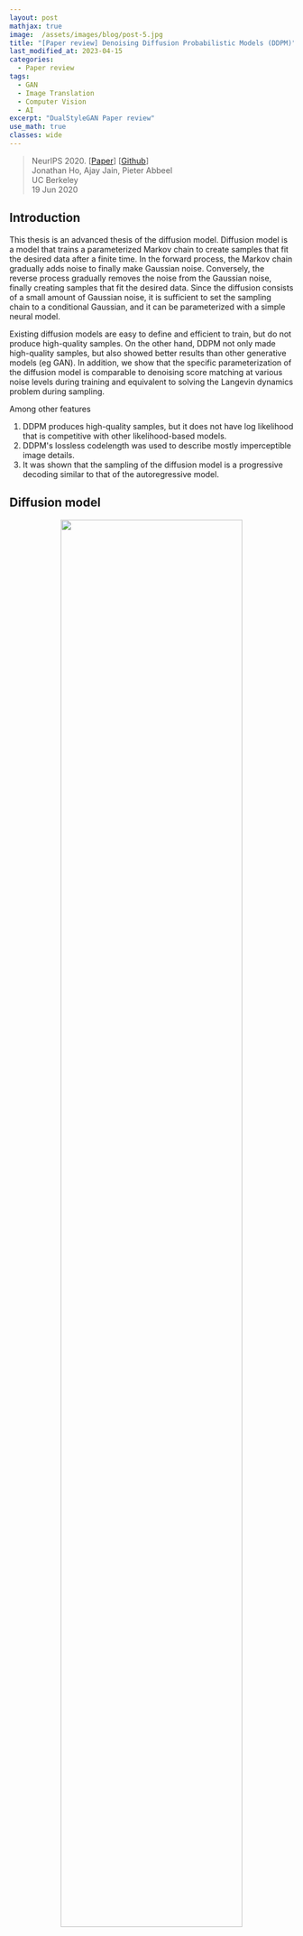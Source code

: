 ```yaml
---
layout: post
mathjax: true
image:  /assets/images/blog/post-5.jpg
title: "[Paper review] Denoising Diffusion Probabilistic Models (DDPM)"
last_modified_at: 2023-04-15
categories:
  - Paper review
tags:
  - GAN
  - Image Translation
  - Computer Vision
  - AI
excerpt: "DualStyleGAN Paper review"
use_math: true
classes: wide
---
```


> NeurIPS 2020. [[Paper](https://arxiv.org/abs/2006.11239)] [[Github](https://github.com/lucidrains/denoising-diffusion-pytorch)]  
> Jonathan Ho, Ajay Jain, Pieter Abbeel  
> UC Berkeley  
> 19 Jun 2020  

## Introduction
This thesis is an advanced thesis of the diffusion model. Diffusion model is a model that trains a parameterized Markov chain to create samples that fit the desired data after a finite time. In the forward process, the Markov chain gradually adds noise to finally make Gaussian noise. Conversely, the reverse process gradually removes the noise from the Gaussian noise, finally creating samples that fit the desired data. Since the diffusion consists of a small amount of Gaussian noise, it is sufficient to set the sampling chain to a conditional Gaussian, and it can be parameterized with a simple neural model.

Existing diffusion models are easy to define and efficient to train, but do not produce high-quality samples. On the other hand, DDPM not only made high-quality samples, but also showed better results than other generative models (eg GAN). In addition, we show that the specific parameterization of the diffusion model is comparable to denoising score matching at various noise levels during training and equivalent to solving the Langevin dynamics problem during sampling.

Among other features
1. DDPM produces high-quality samples, but it does not have log likelihood that is competitive with other likelihood-based models.
2. DDPM's lossless codelength was used to describe mostly imperceptible image details.
3. It was shown that the sampling of the diffusion model is a progressive decoding similar to that of the autoregressive model.

## Diffusion model

<center><img src='{{"/assets/img/ddpm/ddpm-graph.PNG" | relative_url}}' width="80%"></center>

The diffusion model is defined as $p_\theta (x_0) := \int p_\theta (x_{0:T}) dx_{1:T}$. $x_1, \cdots, x_T$ are the same size as the data $x_0 \sim q(x_0 )$. Joint distribution $p_\theta (x_{0:T})$ is called the reverse process, and it is a Gaussian transition starting from $p(x_T ) = \mathcal{N} (x_T ; 0, I )$. It is defined as a Markov chain consisting of

$$
\begin{equation}
p_\theta (x_{0:T}) := p(x_T) \prod_{t=1}^T p_\theta (x_{t-1}|x_{t}) \\
p_\theta (x_{t-1}|x_{t}) := \mathcal{N} (x_{t-1} ; \mu_\theta (x_t , t), \Sigma_\theta (x_t , t) )
\end{equation}
$$

<br>
The difference between the diffusion model and other latent variable models is that the approximate posterior $q(x_{1:T}|x_0)$ called the forward process or diffusion process
It is a Markov chain that gradually adds Gaussian noise according to $\beta_1, \cdots, and \beta_T$.

$$
\begin{equation}
q (x_{1:T}|x_0) := \prod_{t=1}^T q (x_{t}|x_{t-1}) \\
q (x_{t}|x_{t-1}) := \mathcal{N} (x_{t} ; \sqrt{1-\beta_t} x_{t-1}, \beta_t I)
\end{equation}
$$

Learning proceeds by optimizing a general variational bound for the negative log likelihood.

$$
\begin{equation}
L:= \mathbb{E} [-\log p_\theta (x_0)] \le \mathbb{E}_q \bigg[ -\log \frac{p_\theta (x_{0:T})}{q (x_{1:T}|x_0)} \bigg]
\le \mathbb{E}_q \bigg[ -\log p(x_T) - \sum_{t \ge 1} \log \frac{p_\theta (x_{t-1}|x_t)}{q(x_t |x_{t-1})} \bigg]
\end{equation}
$$

$\beta_t$ can be trained with reparameterization or kept constant as a hyper-parameter. Also, if $\beta_t$ is sufficiently small, the expressiveness of the reverse process is
This is partially guaranteed by the choice of the Gaussian conditional at $p_\theta (x_{t-1}|x_t)$.

What is noteworthy about the forward process is that sampling $x_t$ is possible at any time $t$ in closed form.

$$
\begin{equation}
\alpha_t := 1-\beta_t, \quad \bar{\alpha_t} := \prod_{s=1}^t \alpha_s \\
q(x_t | x_0) = \mathcal{N} (x_t ; \sqrt{\vphantom{1} \bar{\alpha_t}} x_0 , (1-\bar{\alpha_t})I)
\end{equation}
$$

<details>
<summary> Proof) </summary>

<hr style='border:2px solid black'>
Since $q (x_{t}|x_{t-1}) = \mathcal{N} (x_{t} ; \sqrt{1-\beta_t} x_{t-1}, \beta_t I)$

$$
\begin{aligned}
x_t &= \sqrt{1-\beta_t} x_{t-1} + \sqrt{\beta_t} \epsilon_{t-1} & (\epsilon_{t-1} \sim \mathcal{N} (0, I)) \\
&= \sqrt{\alpha_t} x_{t-1} + \sqrt{1-\alpha_t} \epsilon_{t-1} \\
&= \sqrt{\alpha_t} (\sqrt{\alpha_{t-1}} x_{t-2} + \sqrt{1-\alpha_{t-1}} \epsilon_{t-2}) + \ sqrt{1-\alpha_t} \epsilon_{t-1} & (\epsilon_{t-2} \sim \mathcal{N}(0, I))\\
&= \sqrt{\alpha_t \alpha_{t-1}} x_{t-2} + \sqrt{\alpha_t (1-\alpha_{t-1})} \epsilon_{t-2} + \sqrt{ 1-\alpha_t} \epsilon_{t-1} \\
\end{aligned}
$$

$\alpha_t (1-\alpha_{t-1}) + 1-\alpha_t = 1 - \alpha_t \alpha_{t-1}$ so $\sqrt{\alpha_t (1-\alpha_{t-1}) } \epsilon_{t-2} + \sqrt{1-\alpha_t} \epsilon_{t-1} \sim \mathcal{N}(0, (1 - \alpha_t \alpha_{t-1})I)$ and substituting,

$$
\begin{aligned}
x_t &= \sqrt{\alpha_t \alpha_{t-1}} x_{t-2} + \sqrt{1 - \alpha_t \alpha_{t-1}} \epsilon'_{t-2} & (\ epsilon'_{t-2} \sim \mathcal{N}(0, I)) \\
&= \sqrt{\alpha_t \alpha_{t-1} \alpha_{t-2}} x_{t-3} + \sqrt{1 - \alpha_t \alpha_{t-1} \alpha_{t-2} } \epsilon'_{t-3} & (\epsilon'_{t-3} \sim \mathcal{N}(0, I)) \\
&= \cdots \\
&= \sqrt{ \vphantom{1} \bar{\alpha}_t} x_{0} + \sqrt{1 - \bar{\alpha}_t} \epsilon'_{0} & (\epsilon'_{ 0} \sim \mathcal{N}(0, I))
\end{aligned}
$$

<br>
Thus, $q(x_t | x_0) = \mathcal{N} (x_t ; \sqrt{\vphantom{1} \bar{\alpha}_t} x_0 , (1-\bar{\alpha}_t)I)$ am.
<hr style='border:2px solid black'>
</details>

<br>
Since sampling is possible at one time, efficient learning is possible using stochastic gradient descent. A further improvement is possible due to reduced variance by rewriting $L$ as:

$$
\begin{equation}
L = \mathbb{E}_q \bigg[ \underbrace{D_{KL} (q(x_T | x_0) \; || \; p(x_T))}_{L_T}
+ \sum_{t>1} \underbrace{D_{KL} (q(x_{t-1} | x_t , x_0) \; || \; p_\theta (x_{t-1} | x_t))} _{L_{t-1}}
\underbrace{- \log p_\theta (x_0 | x_1)}_{L_0} \bigg]
\end{equation}
$$

The equation above directly compares the forward process posterior (ground truth) with $p_\theta (x_{t-1} \vert x_t)$ as the KL divergence, which is tractable. Since the KL divergence for two Gaussian distributions can be calculated by the Rao-Blackwellized method in closed form, $L$ can be calculated easily.

$q(x_{t-1} \vert x_t, x_0)$ can be calculated as follows. 

$$
\begin{aligned}
q (x_{t-1} | x_t, x_0) &= \mathcal{N} (x_{t-1} ; \tilde{\mu_t} (x_t, x_0), \tilde{\beta_t} I), \\
\rm{where} \quad \tilde{\mu_t} (x_t, x_0) &:= \frac{\sqrt{\vphantom{1} \bar{\alpha}_{t-1}} \beta_t}{1-\bar{\alpha}_t} x_0 + \frac{\sqrt{\alpha_t}(1-\bar{\alpha}_{t-1})}{1-\bar{\alpha}_t} x_t
\quad \rm{and} \quad \tilde{\beta_t} := \frac{1-\bar{\alpha}_{t-1}}{1-\bar{\alpha}_t} \beta_t
\end{aligned}
$$

<details>
<summary> Proof) </summary>

<hr style='border:2px solid black'>

$$
\begin{aligned}
q(x_{t-1} | x_t, x_0) &= q(x_t | x_{t-1}, x_0) \frac{q(x_{t-1} | x_0)}{q(x_t | x_0)} \\
& \propto \exp \bigg(- \frac{1}{2} (\frac{(x_t - \sqrt{\alpha_t} x_{t-1})^2}{\beta_t}
+ \frac{(x_{t-1} - \sqrt{\vphantom{1} \bar{\alpha}_{t-1}} x_0)^2}{1-\bar{\alpha}_{t-1}}
- \frac{(x_t - \sqrt{\vphantom{1} \bar{\alpha}_{t}} x_0)^2}{1-\bar{\alpha}_{t}}) \bigg) \\
&= \exp \bigg(- \frac{1}{2} (\frac{x_t^2 - 2\sqrt{\alpha_t} x_t x_{t-1} + \alpha_t x_{t-1}^2}{\beta_t}
+ \frac{x_{t-1}^2 - 2\sqrt{\vphantom{1} \bar{\alpha}_{t-1}} x_{t-1} x_0 + \bar{\alpha}_{t-1} x_0^2}{1-\bar{\alpha}_{t-1}}
- \frac{(x_t - \sqrt{\vphantom{1} \bar{\alpha}_{t}} x_0)^2}{1-\bar{\alpha}_{t}}) \bigg) \\
&= \exp \bigg(- \frac{1}{2} ((\frac{\alpha_t}{\beta_t} + \frac{1}{1-\bar{\alpha}_{t-1}}) x_{t-1}^2
- 2(\frac{\sqrt{\alpha_t}}{\beta_t}x_t + \frac{\sqrt{\vphantom{1} \bar{\alpha}_{t-1}}}{1-\bar{\alpha}_{t-1}} x_0) x_{t-1}
+ C(x_t, x_0)) \bigg) \\
&= A(x_t, x_0) \exp \bigg( -\frac{1}{2 \tilde{\beta}_t} (x_{t-1} - \tilde{\mu}_t (x_t, x_0))^2 \bigg) \\
\tilde{\beta}_t &= 1 / \bigg( \frac{\alpha_t}{\beta_t} + \frac{1}{1-\bar{\alpha}_{t-1}} \bigg)
= \frac{\beta_t (1-\bar{\alpha}_{t-1})}{\alpha_t (1-\bar{\alpha}_{t-1}) + \beta_t}
= \frac{\beta_t (1-\bar{\alpha}_{t-1})}{\alpha_t -\alpha_t \bar{\alpha}_{t-1} + \beta_t}
= \frac{1-\bar{\alpha}_{t-1}}{1 - \bar{\alpha}_t} \beta_t \\
\tilde{\mu_t} (x_t, x_0) &= (\frac{\sqrt{\alpha_t}}{\beta_t}x_t + \frac{\sqrt{\vphantom{1} \bar{\alpha}_{t-1}}}{1-\bar{\alpha}_{t-1}} x_0) \tilde{\beta}_t
= (\frac{\sqrt{\alpha_t}}{\beta_t}x_t + \frac{\sqrt{\vphantom{1} \bar{\alpha}_{t-1}}}{1-\bar{\alpha}_{t-1}} x_0) \frac{1-\bar{\alpha}_{t-1}}{1 - \bar{\alpha}_t} \beta_t \\
&= \frac{\sqrt{\vphantom{1} \bar{\alpha}_{t-1}} \beta_t}{1-\bar{\alpha}_t} x_0 + \frac{\sqrt{\alpha_t}(1-\bar{\alpha}_{t-1})}{1-\bar{\alpha}_t} x_t
\end{aligned}
$$

<hr style='border:2px solid black'>
</details>

<br>
As above, $q(x_{t-1} \vert x_t)$ is difficult to compute, but $q(x_{t-1} \vert x_t, x_0)$ is easy to compute. In other words, it is difficult to directly obtain $x_{t-1}$ from $x_t$, but it can be obtained easily by giving $x_0$ as a condition.

## Diffusion models and denoising autoencoders
### 1. Forward process and $L_T$

Since we will fix the variance $\beta_t$ of the forward process as a constant in the experiment, there are no parameters to be learned in the approximate posterior $q$. Therefore, during training, $L_T$ is a constant and can be ignored.

### 2. Reverse process and $L_{1:T-1}$

$p_\theta (x_{t-1} \vert x_t) = \mathcal{N} (x_{t-1} ; \mu_\theta (x_t, t) ; \Sigma_ for $1 < t \le T$ \theta (x_t, t))$ is set as follows.

1. $\Sigma_\theta (x_t, t) = \sigma_t^2 I$, and $\sigma_t$ is a constant that depends on $t$ that is not learned. As a result of experiments, it is said that $\sigma_t^2 = \beta_t$ or $\sigma_t^2 = \tilde{\beta_t}$ gives similar results.
2. We propose a specific parameterization to represent $\mu_\theta (x_t, t)$. For $p_\theta (x_{t-1}\vert x_t) = \mathcal{N} (x_{t-1} ; \mu_\theta (x_t, t), \sigma_t^2 I)$ can be written together

$$
\begin{equation}
L_{t-1} = \mathbb{E}_q \bigg[ \frac{1}{2\sigma_t^2} \| \tilde{\mu_t} (x_t, x_0) - \mu_\theta (x_t, t) \|^2 \bigg] + C
\end{equation}
$$

<details>
<summary> proof) </summary>

<hr style='border:2px solid black'>
If $q(x) = \mathcal{N} (\mu_1, \sigma_1^2)$ and $p(x) = \mathcal{N} (\mu_2, \sigma_2^2)$ then the KL divergence is same. 

$$
\begin{equation}
D_{KL} (q \| p) = - \int q(x) \log p(x) dx + \int q(x) \log q(x) dx
\end{equation}
$$

$$
\begin{aligned}
- \int q(x) \log p(x) dx &= - \int q(x) \log \frac{1}{(2\pi \sigma_2^2)^{(1/2)}} e^{- \frac{(x-\mu_2)^2}{2\sigma_2^2}} dx \\
&= \frac{1}{2} \log (2\pi \sigma_2^2) - \int q(x) \bigg( - \frac{(x-\mu_2)^2}{2\sigma_2^2} \bigg) dx \\
&= \frac{1}{2} \log (2\pi \sigma_2^2) + \frac{\int q(x) x^2 dx - \int q(x) 2x\mu_2 dx + \int q(x)\mu_2^2 dx}{2\sigma_2^2} \\
&= \frac{1}{2} \log (2\pi \sigma_2^2) + \frac{\langle x^2 \rangle - 2\langle x \rangle \mu_2 + \mu_2^2}{2\sigma_2^2} \\
&= \frac{1}{2} \log (2\pi \sigma_2^2) + \frac{\sigma_1^2 + \mu_1^2 - 2 \mu_1 \mu_2 + \mu_2^2}{2\sigma_2^2} \\
&= \frac{1}{2} \log (2\pi \sigma_2^2) + \frac{\sigma_1^2 + (\mu_1 - \mu_2)^2}{2\sigma_2^2} \\
\end{aligned}
$$

$$
\begin{aligned}
D_{KL} (q \| p) &= \frac{1}{2} \log (2\pi \sigma_2^2) + \frac{\sigma_1^2 + (\mu_1 - \mu_2)^2}{2\sigma_2^2} - \frac{1}{2} \log (2\pi \sigma_1^2) - \frac{1}{2} \\
&= \frac{1}{2} \log ( \frac{\sigma_2^2}{\sigma_1^2}) + \frac{\sigma_1^2 - \sigma_2^2 + (\mu_1 - \mu_2)^2}{2\sigma_2^2} \\
\end{aligned}
$$

$q (x_{t-1} \vert x_t, x_0) = \mathcal{N} (x_{t-1} ; \tilde{\mu_t} (x_t, x_0), \tilde{\beta_t} I)$이고 $p_\theta (x_{t-1} \vert x_t) = \mathcal{N} (x_{t-1} ; \mu_\theta (x_t, t), \sigma_t^2 I)$이므로 $\mu_1 = \tilde{\mu_t} (x_t, x_0)$, $\mu_2 = \mu_\theta (x_t, t)$, $\sigma_1^2 = \tilde{\beta_t}$, $\sigma_2^2 = \sigma_t^2$를 $L_{t-1}$에 대입하면 다음과 같다. 

$$
\begin{aligned}
L_{t-1} &= \mathbb{E}_q \bigg[ D_{KL} (q(x_{t-1} | x_t , x_0) \; || \; p_\theta (x_{t-1} | x_t)) \bigg] \\
&= \mathbb{E}_q \bigg[ \frac{1}{2} \log ( \frac{\sigma_t^2}{\tilde{\beta_t}}) + \frac{\tilde{\beta_t} - \sigma_t^2 + (\tilde{\mu_t} (x_t, x_0) - \mu_\theta (x_t, t))^2}{2\sigma_t^2} \bigg]\\
&= \mathbb{E}_q \bigg[ \frac{\tilde{\beta_t} - \sigma_t^2 + (\tilde{\mu_t} (x_t, x_0) - \mu_\theta (x_t, t))^2}{2\sigma_t^2} \bigg]
+ \mathbb{E}_q \bigg[ \frac{1}{2} \log ( \frac{\sigma_t^2}{\tilde{\beta_t}}) + \frac{\tilde{\beta_t} - \sigma_t^2}{2\sigma_t^2}\bigg] \\
&= \mathbb{E}_q \bigg[ \frac{1}{2\sigma_t^2} \| \tilde{\mu_t} (x_t, x_0) - \mu_\theta (x_t, t) \|^2 \bigg] + C \\
\end{aligned}
$$

$C$ is a value calculated from $\tilde{\beta_t}$ and $\sigma_t^2$, so it depends only on $t$.

<hr style='border:2px solid black'>
</details>

<br>
$C$ is a constant independent of $\theta$. Therefore, $L_{t-1}$ is learned so that $\mu_\theta$ approaches the ground truth $\tilde{\mu_t}$. the sampling expression

$$
\begin{equation}
x_t(x_0, \epsilon) = \sqrt{\vphantom{1} \bar{\alpha}_t} x_0 + \sqrt{1-\bar{\alpha}_t}\epsilon, \quad \epsilon \sim \mathcal {N}(0,I)
\end{equation}
$$

If you transform

$$
\begin{equation}
x_0 = \frac{1}{\sqrt{\vphantom{1} \bar{\alpha}_t}} (x_t(x_0, \epsilon) - \sqrt{1-\bar{\alpha}_t}\epsilon)
\end{equation}
$$

and substituting it into $\tilde{\mu_t} (x_t, x_0)$, we get the following. 

$$
\begin{aligned}
\tilde{\mu_t} (x_t, x_0) &= \frac{\sqrt{\vphantom{1} \bar{\alpha}_{t-1}} \beta_t}{1-\bar{\alpha}_t} x_0 + \frac{\sqrt{\alpha_t}(1-\bar{\alpha}_{t-1})}{1-\bar{\alpha}_t} x_t \\
&= \frac{\sqrt{\vphantom{1} \bar{\alpha}_{t-1}} \beta_t}{1-\bar{\alpha}_t} \frac{1}{\sqrt{\vphantom{1} \bar{\alpha}_t}} (x_t(x_0, \epsilon) - \sqrt{1-\bar{\alpha}_t}\epsilon) + \frac{\sqrt{\alpha_t}(1-\bar{\alpha}_{t-1})}{1-\bar{\alpha}_t} x_t \\
&= \bigg( \frac{\sqrt{\vphantom{1} \bar{\alpha}_{t-1}}}{\sqrt{\vphantom{1} \bar{\alpha}_t}} \frac{\beta_t}{1-\bar{\alpha}_t} + \frac{1}{\sqrt{\alpha_t}} \frac{\alpha_t(1-\bar{\alpha}_{t-1})}{1-\bar{\alpha}_t} \bigg) x_t(x_0, \epsilon) - \frac{\sqrt{\vphantom{1} \bar{\alpha}_{t-1}}}{\sqrt{\vphantom{1} \bar{\alpha}_t}} \frac{\beta_t}{\sqrt{1-\bar{\alpha}_t}} \epsilon\\
&= \frac{1}{\sqrt{\alpha_t}} \bigg(\bigg( \frac{\beta_t + \alpha_t - \alpha_t \bar{\alpha}_{t-1}}{1-\bar{\alpha}_t} \bigg) x_t(x_0, \epsilon) - \frac{\beta_t}{\sqrt{1-\bar{\alpha}_t}} \epsilon \bigg) \\
&= \frac{1}{\sqrt{\alpha_t}} \bigg( x_t(x_0, \epsilon) - \frac{\beta_t}{\sqrt{1-\bar{\alpha}_t}} \epsilon \bigg) \\
L_{t-1} - C &= \mathbb{E}_{x_0, \epsilon} \bigg[ \frac{1}{2\sigma_t^2} \bigg\| \frac{1}{\sqrt{\alpha_t}} \bigg( x_t(x_0, \epsilon) - \frac{\beta_t}{\sqrt{1-\bar{\alpha}_t}} \epsilon \bigg) - \mu_\theta (x_t(x_0, \epsilon), t) \bigg\|^2 \bigg]
\end{aligned}
$$

$x_t$ in $\mu_\theta$ can be made in the forward process and given as input to the model. Therefore, if you perform parameterization as follows, you can use a method of predicting the removed noise $\epsilon$ and subtracting it from $x_t$ instead of immediately calculating $x_{t-1}$ as if calculating the residual.

$$
\begin{equation}
\mu_\theta (x_t, t) = \frac{1}{\sqrt{\alpha_t}} \bigg( x_t - \frac{\beta_t}{\sqrt{1-\bar{\alpha}_t}} \ epsilon_\theta (x_t, t) \bigg)
\end{equation}
$$

$\epsilon_\theta$ is a function approximator that predicts $\epsilon$ from $x_t$.

The sampling of $x_{t-1} \sim p_\theta (x_{t-1} \vert x_t)$ proceeds as follows.

$$
\begin{equation}
x_{t-1} = \frac{1}{\sqrt{\alpha_t}} \bigg( x_t - \frac{\beta_t}{\sqrt{1- \bar{\alpha}_t}} \epsilon_\theta (x_t, t) \bigg) + \sigma_t z, \quad z \sim \mathcal{N} (0, I)
\end{equation}
$$

In summary, the learning and sampling process proceeds as follows.

<center><img src='{{"/assets/img/ddpm/ddpm-algorithm.PNG" | relative_url}}' width="80%"></center>

The sampling process (Algorithm 2) is similar to Langevin dynamics using $\epsilon_\theta$ as the learned gradient of the data density.

In addition, if $\mu_\theta$ with parameterization is substituted into the objective function expression,

$$
\begin{equation}
L_{t-1} - C = \mathbb{E}_{x_0, \epsilon} \bigg[ \frac{\beta_t^2}{2\sigma_t^2 \alpha_t (1-\bar{\alpha}_t )} \| \epsilon - \epsilon_\theta (\sqrt{\vphantom{1} \bar{\alpha}_t} + \sqrt{1-\bar{\alpha}_t} \epsilon, t) \|^2 \bigg]
\end{equation}
$$

, which is similar to denoising score matching at different noise levels and equals the variational bounds of the Langevin-like reverse process.

### 3. Data scaling, reverse process decoder, and $L_0$

Image data is given as an integer from 0 to 255 and linearly scaled as a real number from -1 to 1. This allows the reverse process to start with a standard normal prior $p(x_T)$ and always go to the scaled image. In order to obtain a discrete log likelihood, the last term L_0$ of the reverse process is computed as an independent variable from the Gaussian distribution $\mathcal{N} (x_0; \mu_\theta (x_1, 1), \sigma_1^2 I)$. is set as a discrete decoder.  

$$
\begin{aligned}
p_\theta (x_0 | x_1) &= \prod_{i=1}^D \int_{\delta_{-} (x_0^i)}^{\delta_{+} (x_0^i)} \mathcal{N} (x; \mu_\theta^i (x_1, 1), \sigma_1^2) dx \\
\delta_{+} (x) &= \begin{cases}
  \infty & (x = 1) \\
  x + \frac{1}{255} & (x < 1)
\end{cases}
\quad &\delta_{-} (x) = \begin{cases}
  -\infty & (x = -1) \\
  x - \frac{1}{255} & (x > -1)
\end{cases}
\end{aligned}
$$

$D$ is the dimensionality of the data and $i$ represents each coordinate.

### 4. Simplified training objectives
The authors simplified the training objective as follows.

$$
\begin{equation}
L_{\rm{simple}} := \mathbb{E}_{t, x_0, \epsilon} \bigg[ \| \epsilon - \epsilon_\theta (\sqrt{\vphantom{1} \bar{\alpha}_t} + \sqrt{1-\bar{\alpha}_t} \epsilon, t) \|^2 \bigg]
\end{equation}
$$

Here $t$ is uniform between 1 and T. Simplified objective is a form in which the weights are removed from the existing training objective. This weight term is a function of $t$, and since $t$ has a larger value as $t$ is smaller, a larger weight is given and learned when $t$ is small. That is, it is learned by focusing on removing noise from data with a very small amount of noise. Therefore, learning proceeds well in very small t$, but learning does not work well in large t$, so learning proceeds well even in large t$ by removing the weight term.

Through experiments, it was confirmed that $L_{\rm{simple}}$ with weight terms removed produced better samples.

## Experiments
- $T = 1000$ in all experiments
- $\beta_t$ increases linearly from $\beta_1 = 10^{-4}$ to $\beta_T = 0.02$
- At $x_T$, the signal-to-noise-ratio is as small as possible $(L_T = D_{KL}(q(x_T\vert x_0) \; \| \; \mathcal{N}(0,I)) \approx 10^{-5})$
- U-Net backbone using group normalization for neural network (similar structure to unmasked PixelCNN++)
- Input time $t$ to model with Transformer sinusoidal position embedding
- Use self-attention in 16x16 feature map

## Results
<center>
  <img src='{{"/assets/img/ddpm/ddpm-table1.PNG" | relative_url}}' width="55%">
  &nbsp; &nbsp;
  <img src='{{"/assets/img/ddpm/ddpm-table2.PNG" | relative_url}}' width="35%">
</center>

<center><img src='{{"/assets/img/ddpm/ddpm-lsun.PNG" | relative_url}}' width="80%"></center>
<center><img src='{{"/assets/img/ddpm/ddpm-celeba.PNG" | relative_url}}' width="80%"></center>